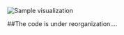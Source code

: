 ![Sample visualization](https://github.com/CzhBebop/Disentangling-Granularity-An-Implicit-Inductive-Bias-in-Factorized-VAEs/edit/master/sample.gif?raw=true)

##The code is under reorganization....
